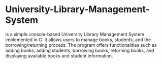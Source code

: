 # University-Library-Management-System
is a simple console-based University Library Management System implemented in C. 
It allows users to manage books, students, and the borrowing/returning process. 
The program offers functionalities such as adding books, adding students, borrowing books, returning books, and 
displaying available books and student information.
